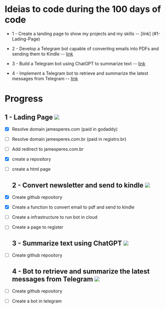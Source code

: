 # Ideias to code during the 100 days of code
 
 - 1 - Create a landing page to show my projects and my skills --  [*link*] (#1-Lading-Page) 

 - 2 - Develop a Telegram bot capable of converting emails into PDFs and sending them to Kindle  -- [link](#2-Convert-newsletter-and-send-to-kindle)

 - 3 - Build a Telegram bot using ChatGPT to summarize text -- [link](#3-Summarize-text-using-ChatGPT)
 
 - 4 - Implement a Telegram bot to retrieve and summarize the latest messages from Telegram  -- [link](#4-Bot-to-retrieve-and-summarize-the-latest-messages-from-Telegram)






# Progress

 ## 1 - Lading Page  ![](https://geps.dev/progress/20)
- [x] Resolve domain jamesperes.com (paid in godaddy) 
- [ ] Resolve domain jamesperes.com.br (paid in registro.br)
- [ ] Add redirect to jamesperes.com.br
- [x] create a repository
- [ ] create a html page

   ## 2 - Convert newsletter and send to kindle ![](https://geps.dev/progress/10)
- [x] Create github repository
- [x] Create a function to convert email to pdf and send to kindle
- [ ] Create a infrastructure to run bot in cloud
- [ ] Create a page to register

  ## 3 - Summarize text using ChatGPT  ![](https://geps.dev/progress/0)
- [ ] Create github repository


  ## 4 - Bot to retrieve and summarize the latest messages from Telegram ![](https://geps.dev/progress/0)
- [ ] Create github repository
- [ ] Create a bot in telegram